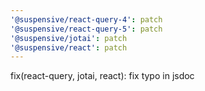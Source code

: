 ```yaml
---
'@suspensive/react-query-4': patch
'@suspensive/react-query-5': patch
'@suspensive/jotai': patch
'@suspensive/react': patch
---
```


fix(react-query, jotai, react): fix typo in jsdoc
